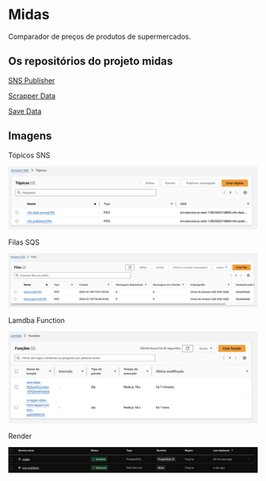 # Midas

<p>Comparador de preços de produtos de supermercados.</p>

## Os repositórios do projeto midas

<a href="https://github.com/aninhabort/sns-publisher">SNS Publisher<a>

<a href="https://github.com/aninhabort/scrapper-data">Scrapper Data<a>

<a href="https://github.com/aninhabort/save-data">Save Data<a>

## Imagens 
<p>Tópicos SNS</p>
<img src="./imgs/sns-topicos.png" alt="Tópicos SNS" />

<p>Filas SQS</p>
<img src="./imgs/sqs-filas.png" alt="Filas SQS" />

<p>Lamdba Function</p>
<img src="./imgs/lambda-funcoes.png" alt="Funções Lambda" />

<p>Render</p>
<img src="./imgs/render.png" alt="Render" />
